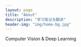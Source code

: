 ```yaml
---
layout: page
title: "About"
description: "学习笔记与翻译"
header-img: "img/home-bg.jpg"
---
```


Computer Vision & Deep Learning
